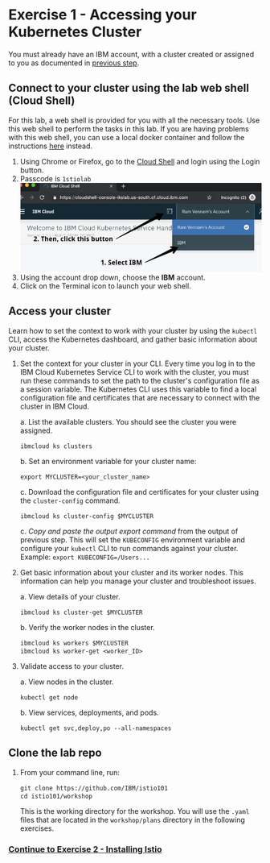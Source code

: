 # Exercise 1 - Accessing your Kubernetes Cluster

You must already have an IBM account, with a cluster created or assigned to you as documented in [previous step](../GETSTARTED.md).

## Connect to your cluster using the lab web shell (Cloud Shell)
For this lab, a web shell is provided for you with all the necessary tools. Use this web shell to perform the tasks in this lab. If you are having problems with this web shell, you can use a local docker container and follow the instructions [here](https://github.com/rvennam/istio101/blob/docker-env/workshop/exercise-1/README.md) instead.

1. Using Chrome or Firefox, go to the [Cloud Shell](https://cloudshell-console-istiolab.us-south.cf.cloud.ibm.com/) and login using the Login button.
2. Passcode is `1stiolab`
   ![](../README_images/cloudshell.png)
3. Using the account drop down, choose the **IBM** account.
4. Click on the Terminal icon to launch your web shell.

## Access your cluster
Learn how to set the context to work with your cluster by using the `kubectl` CLI, access the Kubernetes dashboard, and gather basic information about your cluster.

1.  Set the context for your cluster in your CLI. Every time you log in to the IBM Cloud Kubernetes Service CLI to work with the cluster, you must run these commands to set the path to the cluster's configuration file as a session variable. The Kubernetes CLI uses this variable to find a local configuration file and certificates that are necessary to connect with the cluster in IBM Cloud.

    a. List the available clusters. You should see the cluster you were assigned.

    ```shell
    ibmcloud ks clusters
    ```

    b. Set an environment variable for your cluster name:

    ```shell
    export MYCLUSTER=<your_cluster_name>
    ```

    c. Download the configuration file and certificates for your cluster using the `cluster-config` command.

    ```shell
    ibmcloud ks cluster-config $MYCLUSTER
    ```

    c. *Copy and paste the output export command* from the output of previous step. This will set the `KUBECONFIG` environment variable and configure your `kubectl` CLI to run commands against your cluster. Example:
    `export KUBECONFIG=/Users...`

2.  Get basic information about your cluster and its worker nodes. This information can help you manage your cluster and troubleshoot issues.

    a.  View details of your cluster.

    ```shell
    ibmcloud ks cluster-get $MYCLUSTER
    ```

    b.  Verify the worker nodes in the cluster.

    ```shell
    ibmcloud ks workers $MYCLUSTER
    ibmcloud ks worker-get <worker_ID>
    ```

3.  Validate access to your cluster.

    a.  View nodes in the cluster.

    ```shell
    kubectl get node
    ```

    b.  View services, deployments, and pods.

    ```shell
    kubectl get svc,deploy,po --all-namespaces
    ```

## Clone the lab repo

1. From your command line, run:

    ```shell
    git clone https://github.com/IBM/istio101
    cd istio101/workshop
    ```

    This is the working directory for the workshop. You will use the `.yaml` files that are located in the `workshop/plans` directory in the following exercises.

### [Continue to Exercise 2 - Installing Istio](../exercise-2/README.md)
